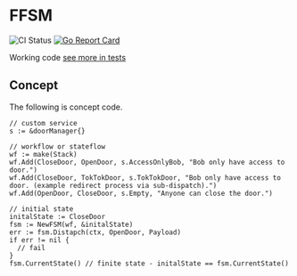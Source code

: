 # FFSM

![CI Status](https://github.com/gebv/ffsm/workflows/Go/badge.svg)
[![Go Report Card](https://goreportcard.com/badge/github.com/gebv/ffsm)](https://goreportcard.com/report/github.com/gebv/ffsm)

Working code [see more in tests](machine_state_test.go)

## Concept

The following is concept code.

```golang
// custom service
s := &doorManager{}

// workflow or stateflow
wf := make(Stack)
wf.Add(CloseDoor, OpenDoor, s.AccessOnlyBob, "Bob only have access to door.")
wf.Add(CloseDoor, TokTokDoor, s.TokTokDoor, "Bob only have access to door. (example redirect process via sub-dispatch).")
wf.Add(OpenDoor, CloseDoor, s.Empty, "Anyone can close the door.")

// initial state
initalState := CloseDoor
fsm := NewFSM(wf, &initalState)
err := fsm.Distapch(ctx, OpenDoor, Payload)
if err != nil {
  // fail
}
fsm.CurrentState() // finite state - initalState == fsm.CurrentState()
```
